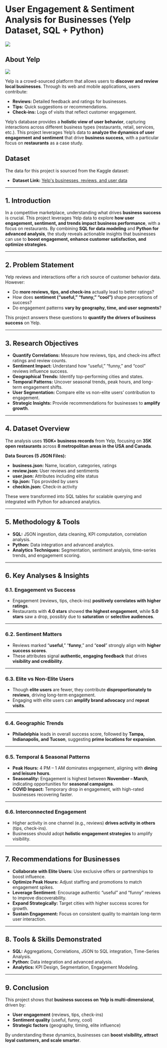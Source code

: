 # **User Engagement & Sentiment Analysis for Businesses (Yelp Dataset, SQL + Python)**  

![](https://github.com/adarshraj18/User_Engagement_and_Sentiment_Analysis_for_Businesses/blob/main/User%20Engagement%20Analysis.png)

## **About Yelp** 

![](https://github.com/adarshraj18/User_Engagement_and_Sentiment_Analysis_for_Businesses/blob/main/About%20Yelp.png)


Yelp is a crowd-sourced platform that allows users to **discover and review local businesses**. Through its web and mobile applications, users contribute:  
- **Reviews:** Detailed feedback and ratings for businesses.  
- **Tips:** Quick suggestions or recommendations.  
- **Check-ins:** Logs of visits that reflect customer engagement.  

Yelp’s database provides a **holistic view of user behavior**, capturing interactions across different business types (restaurants, retail, services, etc.). This project leverages Yelp’s data to **analyze the dynamics of user engagement and sentiment** that drive **business success**, with a particular focus on **restaurants** as a case study.  

## Dataset

The data for this project is sourced from the Kaggle dataset:

- **Dataset Link:** [Yelp's businesses, reviews, and user data](https://www.kaggle.com/datasets/yelp-dataset/yelp-dataset?resource=download&select=yelp_academic_dataset_user.json)
---

## **1. Introduction**  
In a competitive marketplace, understanding what drives **business success** is crucial. This project leverages Yelp data to explore **how user engagement, sentiment, and trends impact business performance**, with a focus on restaurants. By combining **SQL for data modeling** and **Python for advanced analysis**, the study reveals actionable insights that businesses can use to **boost engagement, enhance customer satisfaction, and optimize strategies**.

---

## **2. Problem Statement**  
Yelp reviews and interactions offer a rich source of customer behavior data. However:  
- Do **more reviews, tips, and check-ins** actually lead to better ratings?  
- How does **sentiment (“useful,” “funny,” “cool”)** shape perceptions of success?  
- Do engagement patterns **vary by geography, time, and user segments**?  

This project answers these questions to **quantify the drivers of business success** on Yelp.

---

## **3. Research Objectives**  
- **Quantify Correlations:** Measure how reviews, tips, and check-ins affect ratings and review counts.  
- **Sentiment Impact:** Understand how “useful,” “funny,” and “cool” reviews influence success.  
- **Geographical Trends:** Identify top-performing cities and states.  
- **Temporal Patterns:** Uncover seasonal trends, peak hours, and long-term engagement shifts.  
- **User Segmentation:** Compare elite vs non-elite users’ contribution to engagement.  
- **Strategic Insights:** Provide recommendations for businesses to **amplify growth**.

---

## **4. Dataset Overview**  
The analysis uses **150K+ business records** from Yelp, focusing on **35K open restaurants** across **8 metropolitan areas in the USA and Canada**.  

**Data Sources (5 JSON Files):**  
- **business.json:** Name, location, categories, ratings  
- **review.json:** User reviews and sentiments  
- **user.json:** Attributes including elite status  
- **tip.json:** Tips provided by users  
- **checkin.json:** Check-in activity  

These were transformed into SQL tables for scalable querying and integrated with Python for advanced analytics.

---

## **5. Methodology & Tools**  
- **SQL:** JSON ingestion, data cleaning, KPI computation, correlation analysis.  
- **Python:** Data integration and advanced analytics.  
- **Analytics Techniques:** Segmentation, sentiment analysis, time-series trends, and engagement scoring.

---

## **6. Key Analyses & Insights**  

### **6.1. Engagement vs Success**  
- Engagement (reviews, tips, check-ins) **positively correlates with higher ratings**.  
- Restaurants with **4.0 stars** showed **the highest engagement**, while **5.0 stars** saw a drop, possibly due to **saturation** or **selective audiences**.

---

### **6.2. Sentiment Matters**  
- Reviews marked “**useful**,” “**funny**,” and “**cool**” strongly align with **higher success scores**.  
- These attributes signal **authentic, engaging feedback** that drives **visibility and credibility**.

---

### **6.3. Elite vs Non-Elite Users**  
- Though **elite users** are fewer, they contribute **disproportionately to reviews**, driving long-term engagement.  
- Engaging with elite users can **amplify brand advocacy** and **repeat visits**.

---

### **6.4. Geographic Trends**  
- **Philadelphia** leads in overall success score, followed by **Tampa, Indianapolis, and Tucson**, suggesting **prime locations for expansion**.

---

### **6.5. Temporal & Seasonal Patterns**  
- **Peak Hours:** 4 PM – 1 AM dominates engagement, aligning with **dining and leisure hours**.  
- **Seasonality:** Engagement is highest between **November – March**, indicating opportunities for **seasonal campaigns**.  
- **COVID Impact:** Temporary drop in engagement, with high-rated businesses recovering faster.

---

### **6.6. Interconnected Engagement**  
- Higher activity in one channel (e.g., reviews) **drives activity in others** (tips, check-ins).  
- Businesses should adopt **holistic engagement strategies** to amplify visibility.

---

## **7. Recommendations for Businesses**  
- **Collaborate with Elite Users:** Use exclusive offers or partnerships to boost influence.  
- **Optimize Peak Hours:** Adjust staffing and promotions to match engagement spikes.  
- **Leverage Sentiment:** Encourage authentic “useful” and “funny” reviews to improve discoverability.  
- **Expand Strategically:** Target cities with higher success scores for growth.  
- **Sustain Engagement:** Focus on consistent quality to maintain long-term user interaction.

---

## **8. Tools & Skills Demonstrated**  
- **SQL:** Aggregations, Correlations, JSON to SQL integration, Time-Series Analysis.  
- **Python:** Data integration and advanced analysis.  
- **Analytics:** KPI Design, Segmentation, Engagement Modeling.

---

## **9. Conclusion**  
This project shows that **business success on Yelp is multi-dimensional**, driven by:  
- **User engagement** (reviews, tips, check-ins)  
- **Sentiment quality** (useful, funny, cool)  
- **Strategic factors** (geography, timing, elite influence)  

By understanding these dynamics, businesses can **boost visibility, attract loyal customers, and scale smarter**.
